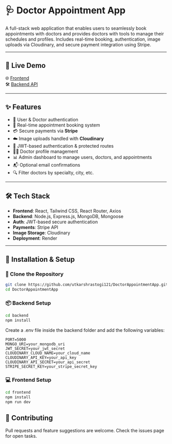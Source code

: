 # 🩺 Doctor Appointment App

A full-stack web application that enables users to seamlessly book appointments with doctors and provides doctors with tools to manage their schedules and profiles. Includes real-time booking, authentication, image uploads via Cloudinary, and secure payment integration using Stripe.

---

## 🔗 Live Demo

🌐 [Frontend](https://doctorappointmentapp-frontend.onrender.com)  
🛠️ [Backend API](https://doctorappointmentapp-1-mw7u.onrender.com)

---

## ✨ Features

- 👤 User & Doctor authentication
- 📅 Real-time appointment booking system
- 💳 Secure payments via **Stripe**
- ☁️ Image uploads handled with **Cloudinary**
- 🔐 JWT-based authentication & protected routes
- 🧑‍⚕️ Doctor profile management
- 📊 Admin dashboard to manage users, doctors, and appointments
- 📬 Optional email confirmations
- 🔍 Filter doctors by specialty, city, etc.

---

## 🛠️ Tech Stack

- **Frontend**: React, Tailwind CSS, React Router, Axios
- **Backend**: Node.js, Express.js, MongoDB, Mongoose
- **Auth**: JWT-based secure authentication
- **Payments**: Stripe API
- **Image Storage**: Cloudinary
- **Deployment**: Render

---

## 🧰 Installation & Setup

### 📁 Clone the Repository

```bash
git clone https://github.com/utkarshrastogi121/DoctorAppointmentApp.git
cd DoctorAppointmentApp
```
### 📦 Backend Setup
```bash
cd backend
npm install
```
Create a .env file inside the backend folder and add the following variables:
```env
PORT=5000
MONGO_URI=your_mongodb_uri
JWT_SECRET=your_jwt_secret
CLOUDINARY_CLOUD_NAME=your_cloud_name
CLOUDINARY_API_KEY=your_api_key
CLOUDINARY_API_SECRET=your_api_secret
STRIPE_SECRET_KEY=your_stripe_secret_key
```
### 💻 Frontend Setup
```bash
cd frontend
npm install
npm run dev
```
## 🤝 Contributing
Pull requests and feature suggestions are welcome.
Check the issues page for open tasks.
